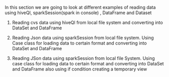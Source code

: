 In this section we are going to look at different examples of reading data using hiveQl, sparkSession(spark in console) , DataFrame and Dataset

1) Reading cvs data using hiveQl from local file system and converting into DataSet and DataFrame

2) Reading Json data using sparkSession from local file system. Using Case class for loading data to certain format and converting into DataSet and DataFrame 

3) Reading JSon data using sparkSession from local file System. Using case class for loading data to certain format and converting into DataSet and DataFrame also using if condition creating a temporary view
